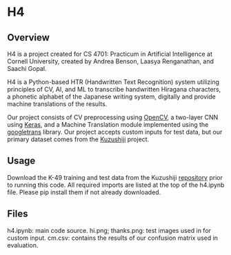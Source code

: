 # H4

## Overview

H4 is a project created for CS 4701: Practicum in Artificial Intelligence at Cornell University, created by Andrea Benson, Laasya Renganathan, and Saachi Gopal.

H4 is a Python-based HTR (Handwritten Text Recognition) system utilizing principles of CV, AI, and ML to transcribe handwritten Hiragana characters, a phonetic alphabet of the Japanese writing system, digitally and provide machine translations of the results.

Our project consists of CV preprocessing using [OpenCV](https://opencv.org/), a two-layer CNN using [Keras](https://keras.io/), and a Machine Translation module implemented using the [googletrans](https://py-googletrans.readthedocs.io/en/latest/) library. Our project accepts custom inputs for test data, but our primary dataset comes from the [Kuzushiji](https://towardsdatascience.com/kuzushiji-mnist-japanese-literature-alternative-dataset-for-deep-learning-tasks-d48ae3f5395b) project.

## Usage
Download the K-49 training and test data from the Kuzushiji [repository](https://github.com/rois-codh/kmnist/) prior to running this code. All required imports are listed at the top of the h4.ipynb file. Please pip install them if not already downloaded.

## Files

h4.ipynb: main code source.
hi.png; thanks.png: test images used in for custom input.
cm.csv: contains the results of our confusion matrix used in evaluation.
